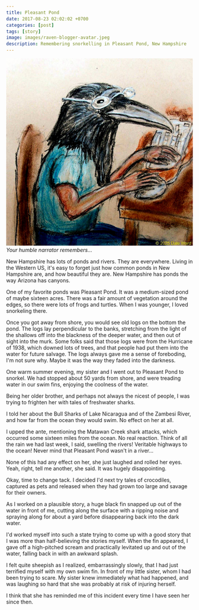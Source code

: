 ```yaml
---
title: Pleasant Pond
date: 2017-08-23 02:02:02 +0700
categories: [post]
tags: [story]
image: images/raven-blogger-avatar.jpeg
description: Remembering snorkelling in Pleasant Pond, New Hampshire
---
```


![picture](images/raven-blogger2.jpeg)
*Your humble narrator remembers...*


New Hampshire has lots of ponds and rivers. They are everywhere. Living in the Western US, it's easy to forget just how common ponds in New Hampshire are, and how beautiful they are. New Hampshire has ponds the way Arizona has canyons.

One of my favorite ponds was Pleasant Pond. It was a medium-sized pond of maybe sixteen acres. There was a fair amount of vegetation around the edges, so there were lots of frogs and turtles. When I was younger, I loved snorkeling there.

Once you got away from shore, you would see old logs on the bottom the pond. The logs lay perpendicular to the banks, stretching from the light of the shallows off into the blackness of the deeper water, and then out of sight into the murk. Some folks said that those logs were from the Hurricane of 1938, which downed lots of trees, and that people had put them into the water for future salvage. The logs always gave me a sense of foreboding, I'm not sure why. Maybe it was the way they faded into the darkness.

One warm summer evening, my sister and I went out to Pleasant Pond to snorkel. We had stopped about 50 yards from shore, and were treading water in our swim fins, enjoying the coolness of the water.

Being her older brother, and perhaps not always the nicest of people, I was trying to frighten her with tales of freshwater sharks.

I told her about the Bull Sharks of Lake Nicaragua and of the Zambesi River, and how far from the ocean they would swim. No effect on her at all.

I upped the ante, mentioning the Matawan Creek shark attacks, which occurred some sixteen miles from the ocean. No real reaction. Think of all the rain we had last week, I said, swelling the rivers! Veritable highways to the ocean! Never mind that Pleasant Pond wasn't in a river...

None of this had any effect on her, she just laughed and rolled her eyes. Yeah, right, tell me another, she said. It was hugely disappointing.

Okay, time to change tack. I decided I'd next try tales of crocodiles, captured as pets and released when they had grown too large and savage for their owners.

As I worked on a plausible story, a huge black fin snapped up out of the water in front of me, cutting along the surface with a ripping noise and spraying along for about a yard before disappearing back into the dark water.

I'd worked myself into such a state trying to come up with a good story that I was more than half-believing the stories myself. When the fin appeared, I gave off a high-pitched scream and practically levitated up and out of the water, falling back in with an awkward splash.

I felt quite sheepish as I realized, embarrassingly slowly, that I had just terrified myself with my own swim fin. In front of my little sister, whom I had been trying to scare. My sister knew immediately what had happened, and was laughing so hard that she was probably at risk of injuring herself.

I think that she has reminded me of this incident every time I have seen her since then.
